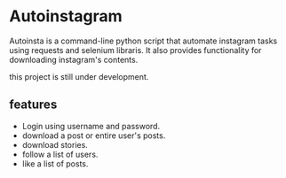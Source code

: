 # Autoinstagram

Autoinsta is a command-line python script that automate instagram tasks using requests and selenium libraris. It also provides functionality for downloading instagram's contents.

this project is still under development.

## features

- Login using username and password.
- download a post or entire user's posts.
- download stories.
- follow a list of users.
- like a list of posts.
